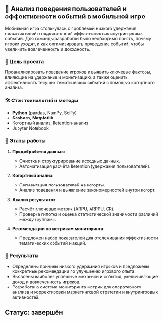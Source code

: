 ## 📱 Анализ поведения пользователей и эффективности событий в мобильной игре

Мобильная игра столкнулась с проблемой низкого удержания пользователей и недостаточной эффективностью внутриигровых событий. Для команды разработки было необходимо понять, почему игроки уходят, и как оптимизировать проведение событий, чтобы увеличить вовлеченность и доходность.

### 🎯 Цель проекта

Проанализировать поведение игроков и выявить ключевые факторы, влияющие на удержание и монетизацию, а также оценить эффективность текущих тематических событий с помощью когортного анализа.

### 🛠️ Стек технологий и методы

* **Python** (pandas, NumPy, SciPy)
* **Seaborn, Matplotlib**
* Когортный анализ, Retention-анализ
* Jupyter Notebook

### 🚧 Этапы работы

1. **Предобработка данных**:

   * Очистка и структурирование исходных данных.
   * Автоматизация расчёта Retention (удержания пользователей).

2. **Когортный анализ**:

   * Сегментация пользователей на когорты.
   * Анализ поведения и выявление закономерностей внутри когорт.

3. **Анализ результатов**:

   * Расчёт ключевых метрик (ARPU, ARPPU, CR).
   * Проверка гипотез и оценка статистической значимости различий между группами.

4. **Рекомендации по метрикам мониторинга**:

   * Предложен набор показателей для отслеживания эффективности тематических событий и акций.

### 📌 Результаты

* Определены причины низкого удержания игроков и предложены конкретные рекомендации по улучшению игрового опыта.
* Выявлены наиболее успешные механики и события, увеличивающие доход и вовлеченность игроков.
* Разработана система мониторинга метрик для оперативного анализа и корректировки маркетинговой стратегии и внутриигровых активностей.

 Статус: завершён 
---
